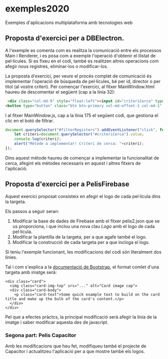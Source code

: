 # exemples2020
Exemples d'aplicacions multiplataforma amb tecnologies web

## Proposta d'exercici per a DBElectron.

A l'exemple es comenta com es realitza la comunicació entre els processos Main i Renderer, i es posa com a exemple l'operació d'obtenir el llistat de pel·lícules. Si es fixeu en el codi, també es realitzen altres operacions com afegir nous registres, eliminar-los o modificar-los.

La proposta d'exercici, per veure el procés complet de comunicació és implementar l'operació de búsqueda de pel·lícules, bé per id, director o per títol (al vostre criteri). Per començar l'exercici, al fitxer MainWindow.html haureu de descomentar el següent (cap a la línia 32):

```html
 <div class="col-md-9" style="float:left"><input id="criteriCerca" type="text" class="form-control" placeholder="Criteri" /></div>
<button type="button" class="btn btn-primary col-md-offset-1 col-md-1" id="filterRegisters">Filtra</button>
```

I al fitxer MainWindow.js, cap a la línia 175 el següent codi, que gestiona el clic en el botó de filtrar.

```js
document.querySelector("#filterRegisters").addEventListener("click", function () {
    let criteri=document.querySelector("#criteriCerca").value;
    console.log(criteri);
    alert("Mètode a implementar! Criteri de cerca: "+criteri);
});
```

Dins aquest mètode haureu de començar a implementar la funcionalitat de cerca, afegint els mètodes necessaris en aquest i altres fitxers de l'aplicació.

## Proposta d'exercici per a PelisFirebase

Aquest exercici proposat consisteix en afegir el logo de cada pel·lícula dins la targeta.

Els passos a seguir seran:

1. Modificar la base de dades de Firebase amb el fitxer pelis2.json que se us proporciona, i que inclou una nova clau *Logo* amb el logo de cada pel·lícula.
2. Modificar la plantilla de la targeta, per a que agafe també el logo.
3. Modificar la construcció de cada targeta per a que incloga el logo.

Si teniu l'exemple funcionant, les modificacions del codi són literalment dos línies.

Tal i com s'explica a la [documentació de Bootstrap](https://getbootstrap.com/docs/4.0/components/card/), el format comlet d'una targeta amb imatge serà:

```
<div class="card">
  <img class="card-img-top" src="..." alt="Card image cap">
  <div class="card-body">
    <p class="card-text">Some quick example text to build on the card title and make up the bulk of the card's content.</p>
  </div>
</div>
```

Pel que a efectes pràctcs, la principal modificació serà afegir la línia de la imatge i saber modificar aquesta des de javacript.

### Segona part: Pelis Capacitor

Amb les modificacions que heu fet, modifiqueu també el projecte de Capacitor i actualitzeu l'aplicació per a que mostre també els logos.
